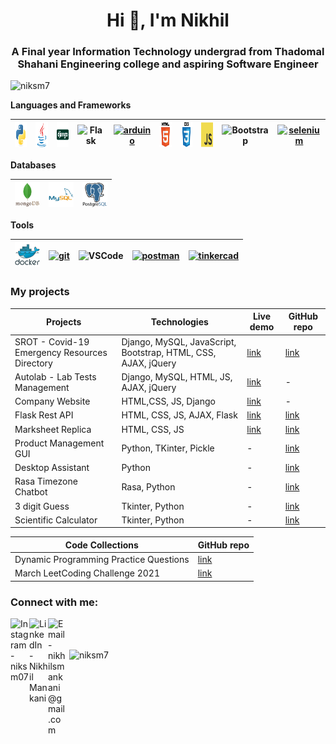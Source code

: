 <h1 align="center">Hi 👋, I'm Nikhil</h1>
<h3 align="center">A Final year Information Technology undergrad from Thadomal Shahani Engineering college and aspiring Software Engineer</h3>
<p align="left"> <img src="https://komarev.com/ghpvc/?username=niksm7&label=Profile+Views" alt="niksm7" /> </p>

**Languages and Frameworks**

<a href="https://www.python.org" target="_blank"> <img src="https://raw.githubusercontent.com/devicons/devicon/master/icons/python/python-original.svg" alt="python" width="40" height="40"/> </a>|<a href="https://www.java.com" target="_blank"> <img src="https://raw.githubusercontent.com/devicons/devicon/master/icons/java/java-original.svg" alt="java" width="40" height="40"/> </a>|<a href="https://www.djangoproject.com/" target="_blank"> <img src="https://raw.githubusercontent.com/devicons/devicon/master/icons/django/django-original.svg" alt="django" width="40" height="40"/> </a>|<img alt="Flask" width="30px" src="https://flask.palletsprojects.com/en/1.1.x/_static/flask-icon.png"/>|<a href="https://www.arduino.cc/" target="_blank"> <img src="https://cdn.worldvectorlogo.com/logos/arduino-1.svg" alt="arduino" width="40" height="40"/> </a>|<a href="https://www.w3.org/html/" target="_blank"> <img src="https://raw.githubusercontent.com/devicons/devicon/master/icons/html5/html5-original-wordmark.svg" alt="html5" width="40" height="40"/> </a>|<a href="https://www.w3schools.com/css/" target="_blank"> <img src="https://raw.githubusercontent.com/devicons/devicon/master/icons/css3/css3-original-wordmark.svg" alt="css3" width="40" height="40"/> </a> |<a href="https://developer.mozilla.org/en-US/docs/Web/JavaScript" target="_blank"> <img src="https://raw.githubusercontent.com/devicons/devicon/master/icons/javascript/javascript-original.svg" alt="javascript" width="40" height="40"/> </a>|<img alt="Bootstrap" width="30px" src="https://user-images.githubusercontent.com/55614782/132994202-82c95d29-be04-4e7e-b3c5-391bb1ff640b.png"/>|<a href="https://www.selenium.dev" target="_blank"> <img src="https://raw.githubusercontent.com/detain/svg-logos/780f25886640cef088af994181646db2f6b1a3f8/svg/selenium-logo.svg" alt="selenium" width="40" height="40"/> </a>
 |--|--|--|--|--|--|--|--|--|--|
 
**Databases**

<a href="https://www.mongodb.com/" target="_blank"> <img src="https://raw.githubusercontent.com/devicons/devicon/master/icons/mongodb/mongodb-original-wordmark.svg" alt="mongodb" width="40" height="40"/> </a>|<a href="https://www.mysql.com/" target="_blank"> <img src="https://raw.githubusercontent.com/devicons/devicon/master/icons/mysql/mysql-original-wordmark.svg" alt="mysql" width="40" height="40"/> </a>|<a href="https://www.postgresql.org" target="_blank"> <img src="https://raw.githubusercontent.com/devicons/devicon/master/icons/postgresql/postgresql-original-wordmark.svg" alt="postgresql" width="40" height="40"/> </a>
 |--|--|--|

**Tools**

<a href="https://www.docker.com/" target="_blank"> <img src="https://raw.githubusercontent.com/devicons/devicon/master/icons/docker/docker-original-wordmark.svg" alt="docker" width="40" height="40"/> </a> | <a href="https://git-scm.com/" target="_blank"> <img src="https://www.vectorlogo.zone/logos/git-scm/git-scm-icon.svg" alt="git" width="40" height="40"/> </a>|<img alt="VSCode" width="30px" src="https://user-images.githubusercontent.com/55614782/132994385-858949d8-f60e-4167-b1b3-4ed35ca167ad.png"/>|<a href="https://postman.com" target="_blank"> <img src="https://www.vectorlogo.zone/logos/getpostman/getpostman-icon.svg" alt="postman" width="40" height="40"/> </a>|<a href="https://www.tinkercad.com/" target="_blank"> <img src="https://cdn.iste.org/www-root/Libraries/Images/Default%20Library/tinkercad-logo.png" alt="tinkercad" width="40" height="40"/> </a>
 |--|--|--|--|--|

### My projects

Projects | Technologies | Live demo | GitHub repo
------- | -------- | --------- | -----------
SROT - Covid-19 Emergency Resources Directory | Django, MySQL, JavaScript, Bootstrap, HTML, CSS, AJAX, jQuery| [link](https://srot.pythonanywhere.com/) | [link](https://github.com/niksm7/SROT)
Autolab - Lab Tests Management | Django, MySQL, HTML, JS, AJAX, jQuery| [link](http://autolabapp.pythonanywhere.com/) | -
Company Website| HTML,CSS, JS, Django | [link](https://companyw.pythonanywhere.com/) | -
Flask Rest API | HTML, CSS, JS, AJAX, Flask | [link](https://flaskapiui.pythonanywhere.com/) | [link](https://github.com/niksm7/Flask-Restful-API)
Marksheet Replica | HTML, CSS, JS| [link](https://niksm7.github.io/marksheet-replica/) | [link](https://github.com/niksm7/marksheet-replica)
Product Management GUI | Python, TKinter, Pickle | - | [link](https://github.com/niksm7/ProductManagementGUI)
Desktop Assistant | Python | - | [link](https://github.com/niksm7/DesktopAssistant)
Rasa Timezone Chatbot | Rasa, Python | - | [link](https://github.com/niksm7/RasaTimezoneChatbot)
3 digit Guess | Tkinter, Python | - | [link](https://github.com/niksm7/numGuessGui)
Scientific Calculator | Tkinter, Python | - | [link](https://github.com/niksm7/SciCalc)

Code Collections | GitHub repo
------- | -------- 
Dynamic Programming Practice Questions | [link](https://github.com/niksm7/Dynamic-Programming-Questions)
March LeetCoding Challenge 2021 | [link](https://github.com/niksm7/March-LeetCoding-Challenge2021)

<h3 align="left">Connect with me:</h3>

[<img align="left" alt="Instagram - niksm07" width="30px" src="https://user-images.githubusercontent.com/55614782/132994630-3acdf85b-27db-42ac-acc3-0735dd284e48.png"/>](https://www.instagram.com/niksm07) [<img align="left" alt="LinkedIn - Nikhil Mankani" width="30px" src="https://user-images.githubusercontent.com/55614782/132994652-ad18ffad-2bd6-444c-9f66-dda8b9dbaabe.png" />](https://www.linkedin.com/in/nikhilmankani/)[<img align="left" alt="Email - nikhilsmankani@gmail.com" width="30px" src="https://user-images.githubusercontent.com/55614782/132994685-b738743b-7440-4a65-ba1d-50a765f140bf.png" />](mailto:nikhilsmankani@gmail.com)
<br><br>
<p>&nbsp;<img align="center" src="https://github-readme-stats.vercel.app/api?username=niksm7&show_icons=true&locale=en" alt="niksm7" /></p>
